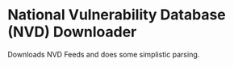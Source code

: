 National Vulnerability Database (NVD) Downloader
================================================

Downloads NVD Feeds and does some simplistic parsing.

